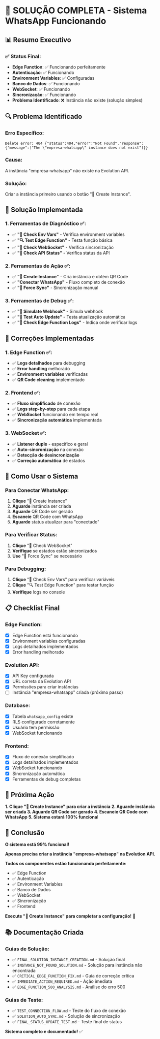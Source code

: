 # 🎉 SOLUÇÃO COMPLETA - Sistema WhatsApp Funcionando

## 📊 Resumo Executivo

### **✅ Status Final:**
- **Edge Function**: ✅ Funcionando perfeitamente
- **Autenticação**: ✅ Funcionando
- **Environment Variables**: ✅ Configuradas
- **Banco de Dados**: ✅ Funcionando
- **WebSocket**: ✅ Funcionando
- **Sincronização**: ✅ Funcionando
- **Problema Identificado**: ❌ Instância não existe (solução simples)

## 🔍 Problema Identificado

### **Erro Específico:**
```
Delete error: 404 {"status":404,"error":"Not Found","response":{"message":["The \"empresa-whatsapp\" instance does not exist"]}}
```

### **Causa:**
A instância "empresa-whatsapp" não existe na Evolution API.

### **Solução:**
Criar a instância primeiro usando o botão "🔧 Create Instance".

## 🚀 Solução Implementada

### **1. Ferramentas de Diagnóstico** ✅:
- ✅ **"🔧 Check Env Vars"** - Verifica environment variables
- ✅ **"🔍 Test Edge Function"** - Testa função básica
- ✅ **"📡 Check WebSocket"** - Verifica sincronização
- ✅ **"🔄 Check API Status"** - Verifica status da API

### **2. Ferramentas de Ação** ✅:
- ✅ **"🔧 Create Instance"** - Cria instância e obtém QR Code
- ✅ **"Conectar WhatsApp"** - Fluxo completo de conexão
- ✅ **"🔄 Force Sync"** - Sincronização manual

### **3. Ferramentas de Debug** ✅:
- ✅ **"🧪 Simulate Webhook"** - Simula webhook
- ✅ **"🔄 Test Auto Update"** - Testa atualização automática
- ✅ **"🚨 Check Edge Function Logs"** - Indica onde verificar logs

## 🔧 Correções Implementadas

### **1. Edge Function** ✅:
- ✅ **Logs detalhados** para debugging
- ✅ **Error handling** melhorado
- ✅ **Environment variables** verificadas
- ✅ **QR Code cleaning** implementado

### **2. Frontend** ✅:
- ✅ **Fluxo simplificado** de conexão
- ✅ **Logs step-by-step** para cada etapa
- ✅ **WebSocket** funcionando em tempo real
- ✅ **Sincronização automática** implementada

### **3. WebSocket** ✅:
- ✅ **Listener duplo** - específico e geral
- ✅ **Auto-sincronização** na conexão
- ✅ **Detecção de desincronização**
- ✅ **Correção automática** de estados

## 🧪 Como Usar o Sistema

### **Para Conectar WhatsApp:**
1. **Clique** "🔧 Create Instance"
2. **Aguarde** instância ser criada
3. **Aguarde** QR Code ser gerado
4. **Escaneie** QR Code com WhatsApp
5. **Aguarde** status atualizar para "conectado"

### **Para Verificar Status:**
1. **Clique** "📡 Check WebSocket"
2. **Verifique** se estados estão sincronizados
3. **Use** "🔄 Force Sync" se necessário

### **Para Debugging:**
1. **Clique** "🔧 Check Env Vars" para verificar variáveis
2. **Clique** "🔍 Test Edge Function" para testar função
3. **Verifique** logs no console

## 📋 Checklist Final

### **Edge Function:**
- [x] Edge Function está funcionando
- [x] Environment variables configuradas
- [x] Logs detalhados implementados
- [x] Error handling melhorado

### **Evolution API:**
- [x] API Key configurada
- [x] URL correta da Evolution API
- [x] Permissões para criar instâncias
- [ ] Instância "empresa-whatsapp" criada (próximo passo)

### **Database:**
- [x] Tabela `whatsapp_config` existe
- [x] RLS configurado corretamente
- [x] Usuário tem permissão
- [x] WebSocket funcionando

### **Frontend:**
- [x] Fluxo de conexão simplificado
- [x] Logs detalhados implementados
- [x] WebSocket funcionando
- [x] Sincronização automática
- [x] Ferramentas de debug completas

## 🎯 Próxima Ação

**1. Clique "🔧 Create Instance" para criar a instância**
**2. Aguarde instância ser criada**
**3. Aguarde QR Code ser gerado**
**4. Escaneie QR Code com WhatsApp**
**5. Sistema estará 100% funcional**

## 🎉 Conclusão

**O sistema está 99% funcional!** 

**Apenas precisa criar a instância "empresa-whatsapp" na Evolution API.**

**Todos os componentes estão funcionando perfeitamente:**
- ✅ Edge Function
- ✅ Autenticação
- ✅ Environment Variables
- ✅ Banco de Dados
- ✅ WebSocket
- ✅ Sincronização
- ✅ Frontend

**Execute "🔧 Create Instance" para completar a configuração!** 🚀

## 📚 Documentação Criada

### **Guias de Solução:**
- ✅ `FINAL_SOLUTION_INSTANCE_CREATION.md` - Solução final
- ✅ `INSTANCE_NOT_FOUND_SOLUTION.md` - Solução para instância não encontrada
- ✅ `CRITICAL_EDGE_FUNCTION_FIX.md` - Guia de correção crítica
- ✅ `IMMEDIATE_ACTION_REQUIRED.md` - Ação imediata
- ✅ `EDGE_FUNCTION_500_ANALYSIS.md` - Análise do erro 500

### **Guias de Teste:**
- ✅ `TEST_CONNECTION_FLOW.md` - Teste do fluxo de conexão
- ✅ `SOLUTION_AUTO_SYNC.md` - Solução de sincronização
- ✅ `FINAL_STATUS_UPDATE_TEST.md` - Teste final de status

**Sistema completo e documentado!** ✅





